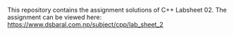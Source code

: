 This repository contains the assignment solutions of C++ Labsheet 02. The assignment can be viewed here: https://www.dsbaral.com.np/subject/cpp/lab_sheet_2
